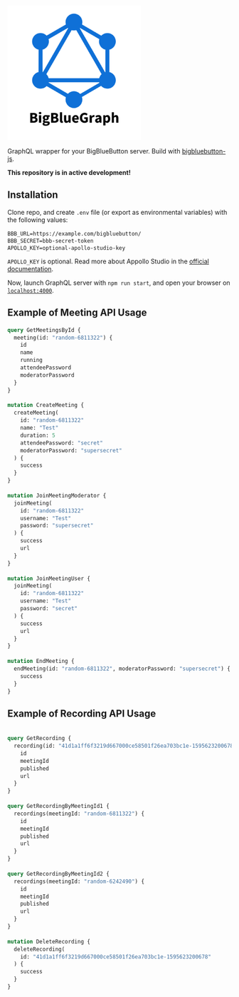 <img src="./assets/logo.png" width="300" height="300">

GraphQL wrapper for your BigBlueButton server. Build with [bigbluebutton-js](https://aakatev.github.io/bigbluebutton-js-docs/). 

**This repository is in active development!**

## Installation

Clone repo, and create `.env` file (or export as environmental variables) with the following values:

```env
BBB_URL=https://example.com/bigbluebutton/
BBB_SECRET=bbb-secret-token
APOLLO_KEY=optional-apollo-studio-key
```

`APOLLO_KEY` is optional. Read more about Appollo Studio in the [official documentation](https://www.apollographql.com/docs/studio/).

Now, launch GraphQL server with `npm run start`, and open your browser on [`localhost:4000`](http://localhost:4000).

## Example of Meeting API Usage

```graphql
query GetMeetingsById {
  meeting(id: "random-6811322") {
    id
    name
    running
    attendeePassword
    moderatorPassword
  }
}

mutation CreateMeeting {
  createMeeting(
    id: "random-6811322"
    name: "Test"
    duration: 5
    attendeePassword: "secret"
    moderatorPassword: "supersecret"
  ) {
    success
  }
}

mutation JoinMeetingModerator {
  joinMeeting(
    id: "random-6811322"
    username: "Test"
    password: "supersecret"
  ) {
    success
    url
  }
}

mutation JoinMeetingUser {
  joinMeeting(
    id: "random-6811322"
    username: "Test"
    password: "secret"
  ) {
    success
    url
  }
}

mutation EndMeeting {
  endMeeting(id: "random-6811322", moderatorPassword: "supersecret") {
    success
  }
}
```

## Example of Recording API Usage

```graphql

query GetRecording {
  recording(id: "41d1a1ff6f3219d667000ce58501f26ea703bc1e-1595623200678") {
    id
    meetingId
    published
    url
  }
}

query GetRecordingByMeetingId1 {
  recordings(meetingId: "random-6811322") {
    id
    meetingId
    published
    url
  }
}

query GetRecordingByMeetingId2 {
  recordings(meetingId: "random-6242490") {
    id
    meetingId
    published
    url
  }
}

mutation DeleteRecording {
  deleteRecording(
    id: "41d1a1ff6f3219d667000ce58501f26ea703bc1e-1595623200678"
  ) {
    success
  }
}
```